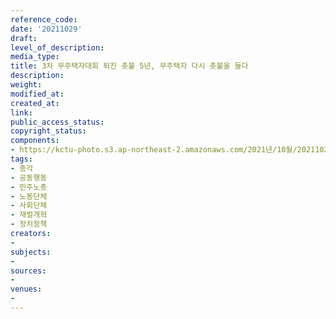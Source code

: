 ```yaml
---
reference_code: 
date: '20211029'
draft: 
level_of_description: 
media_type: 
title: 3차 무주택자대회 퇴진 촛불 5년, 무주택자 다시 촛불을 들다
description: 
weight: 
modified_at: 
created_at: 
link: 
public_access_status: 
copyright_status: 
components:
- https://kctu-photo.s3.ap-northeast-2.amazonaws.com/2021년/10월/20211029-3차+무주택자대회+퇴진+촛불+5년,+무주택자+다시+촛불을+들다_종각_공동행동_민주노총_노동단체_사회단체_재벌개혁_정치정책/photo_2021-11-01_13-40-36.jpg
tags:
- 종각
- 공동행동
- 민주노총
- 노동단체
- 사회단체
- 재벌개혁
- 정치정책
creators:
- 
subjects:
- 
sources:
- 
venues:
- 
---
```

